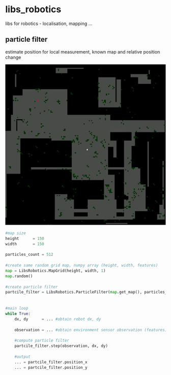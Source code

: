 # libs_robotics
libs for robotics - localisation, mapping ...


## particle filter

estimate position for local measurement, known map and relative position change

<img src="doc/particle_filter.gif" width="800">


```python
#map size
height      = 150
width       = 150

particles_count = 512

#create same random grid map, numpy array (height, width, features)
map = LibsRobotics.MapGrid(height, width, 1)
map.random()

#create particle filter
partcile_filter = LibsRobotics.ParticleFilter(map.get_map(), particles_count)


#main loop
while True:
    dx, dy      = ... #obtain robot dx, dy

    observation = ... #obtain environment sensor observation (features)

    #compute particle filter
    partcile_filter.step(observation, dx, dy)

    #output
    ... = partcile_filter.position_x
    ... = partcile_filter.position_y
```